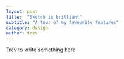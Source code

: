 ```yaml
---
layout: post
title:  "Sketch is brilliant"
subtitle: "A tour of my favourite features"
category: design
author: trev
---
```


Trev to write something here